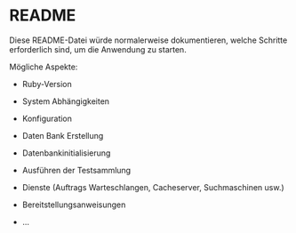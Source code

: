 # <a name="readme"></a>README

Diese README-Datei würde normalerweise dokumentieren, welche Schritte erforderlich sind, um die Anwendung zu starten.

Mögliche Aspekte:

* Ruby-Version

* System Abhängigkeiten

* Konfiguration

* Daten Bank Erstellung

* Datenbankinitialisierung

* Ausführen der Testsammlung

* Dienste (Auftrags Warteschlangen, Cacheserver, Suchmaschinen usw.)

* Bereitstellungsanweisungen

* ...
